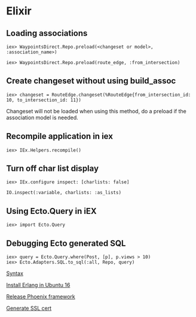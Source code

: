 # Elixir

## Loading associations

    iex> WaypointsDirect.Repo.preload(<changeset or model>, :association_name>)
    
    iex> WaypointsDirect.Repo.preload(route_edge, :from_intersection)

## Create changeset without using build_assoc

    iex> changeset = RouteEdge.changeset(%RouteEdge{from_intersection_id: 10, to_intersection_id: 11})

Changeset will not be loaded when using this method, do a preload if the association model is needed.

## Recompile application in iex

    iex> IEx.Helpers.recompile()

## Turn off char list display

    iex> IEx.configure inspect: [charlists: false]
    
    IO.inspect(:variable, charlists: :as_lists)

## Using Ecto.Query in iEX

    iex> import Ecto.Query

## Debugging Ecto generated SQL

    iex> query = Ecto.Query.where(Post, [p], p.views > 10)
    iex> Ecto.Adapters.SQL.to_sql(:all, Repo, query)

[Syntax](./Syntax-3bfde798-4956-4d93-b4bd-97858ed3aec6.md)

[Install Erlang in Ubuntu 16](./Install-Erlang-in-Ubuntu-16-e7ede586-5861-4343-8db4-7c2450f57f3c.md)

[Release Phoenix framework](./Release-Phoenix-framework-2d4ce9b2-72fb-4795-b77d-d8e38834b4ae.md)

[Generate SSL cert](./Generate-SSL-cert-7280f6fd-e621-46b5-b503-47be458d9e7a.md)